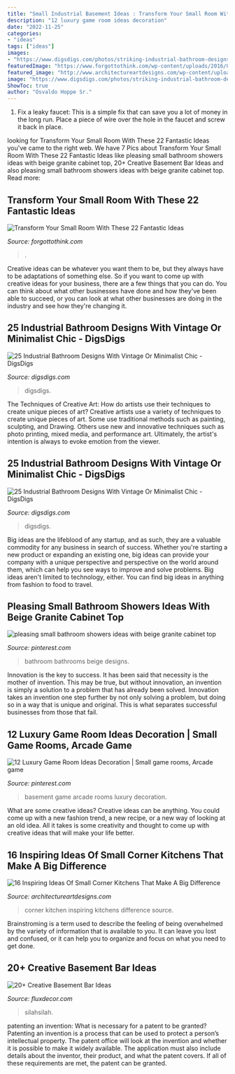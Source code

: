```yaml
---
title: "Small Industrial Basement Ideas : Transform Your Small Room With These 22 Fantastic Ideas"
description: "12 luxury game room ideas decoration"
date: "2022-11-25"
categories:
- "ideas"
tags: ["ideas"]
images:
- "https://www.digsdigs.com/photos/striking-industrial-bathroom-designs-20-554x877.jpg"
featuredImage: "https://www.forgottothink.com/wp-content/uploads/2016/02/small-rooms-transformation-diy-17.jpg"
featured_image: "http://www.architectureartdesigns.com/wp-content/uploads/2017/02/15-8.jpg"
image: "https://www.digsdigs.com/photos/striking-industrial-bathroom-designs-23-554x791.jpg"
ShowToc: true
author: "Osvaldo Hoppe Sr."
---
```



1. Fix a leaky faucet: This is a simple fix that can save you a lot of money in the long run. Place a piece of wire over the hole in the faucet and screw it back in place.

	

		
looking for Transform Your Small Room With These 22 Fantastic Ideas you've came to the right web. We have 7 Pics about Transform Your Small Room With These 22 Fantastic Ideas like pleasing small bathroom showers ideas with beige granite cabinet top, 20+ Creative Basement Bar Ideas and also pleasing small bathroom showers ideas with beige granite cabinet top. Read more:
		
    
## Transform Your Small Room With These 22 Fantastic Ideas

<img loading=lazy src="https://www.forgottothink.com/wp-content/uploads/2016/02/small-rooms-transformation-diy-17.jpg" onerror="this.onerror=null;this.src='https://tse3.mm.bing.net/th?id=OIP.-k4wPj3JYttv4dM_tjl-5QHaJ4&amp;pid=15.1';" alt="Transform Your Small Room With These 22 Fantastic Ideas">

_Source: forgottothink.com_

>. 

	

Creative ideas can be whatever you want them to be, but they always have to be adaptations of something else. So if you want to come up with creative ideas for your business, there are a few things that you can do. You can think about what other businesses have done and how they've been able to succeed, or you can look at what other businesses are doing in the industry and see how they're changing it.

    
## 25 Industrial Bathroom Designs With Vintage Or Minimalist Chic - DigsDigs

<img loading=lazy src="https://www.digsdigs.com/photos/striking-industrial-bathroom-designs-20-554x877.jpg" onerror="this.onerror=null;this.src='https://tse4.mm.bing.net/th?id=OIP.wPCV3Ky808krKIFPQCQ3awHaLu&amp;pid=15.1';" alt="25 Industrial Bathroom Designs With Vintage Or Minimalist Chic - DigsDigs">

_Source: digsdigs.com_

>digsdigs. 

	

The Techniques of Creative Art: How do artists use their techniques to create unique pieces of art?
Creative artists use a variety of techniques to create unique pieces of art. Some use traditional methods such as painting, sculpting, and Drawing. Others use new and innovative techniques such as photo printing, mixed media, and performance art. Ultimately, the artist's intention is always to evoke emotion from the viewer.

    
## 25 Industrial Bathroom Designs With Vintage Or Minimalist Chic - DigsDigs

<img loading=lazy src="https://www.digsdigs.com/photos/striking-industrial-bathroom-designs-23-554x791.jpg" onerror="this.onerror=null;this.src='https://tse3.mm.bing.net/th?id=OIP.E3qR3jEn_GJg6KyRTJcP2QHaKk&amp;pid=15.1';" alt="25 Industrial Bathroom Designs With Vintage Or Minimalist Chic - DigsDigs">

_Source: digsdigs.com_

>digsdigs. 

	

Big ideas are the lifeblood of any startup, and as such, they are a valuable commodity for any business in search of success. Whether you're starting a new product or expanding an existing one, big ideas can provide your company with a unique perspective and perspective on the world around them, which can help you see ways to improve and solve problems. Big ideas aren't limited to technology, either. You can find big ideas in anything from fashion to food to travel.

    
## Pleasing Small Bathroom Showers Ideas With Beige Granite Cabinet Top

<img loading=lazy src="https://i.pinimg.com/736x/03/21/62/032162b77899ba68896b81dcba82bcc9--small-bathroom-showers-modern-small-bathrooms.jpg" onerror="this.onerror=null;this.src='https://tse4.mm.bing.net/th?id=OIP.JLR2U9MA2-UFh-JKrRXX6gHaKO&amp;pid=15.1';" alt="pleasing small bathroom showers ideas with beige granite cabinet top">

_Source: pinterest.com_

>bathroom bathrooms beige designs. 

	

Innovation is the key to success. It has been said that necessity is the mother of invention. This may be true, but without innovation, an invention is simply a solution to a problem that has already been solved. Innovation takes an invention one step further by not only solving a problem, but doing so in a way that is unique and original. This is what separates successful businesses from those that fail.

    
## 12 Luxury Game Room Ideas Decoration | Small Game Rooms, Arcade Game

<img loading=lazy src="https://i.pinimg.com/736x/89/56/8f/89568fe2b5aff191e598e38b4a7c5c7c.jpg" onerror="this.onerror=null;this.src='https://tse3.mm.bing.net/th?id=OIP.aktjZtIANYcflQPCXqBTrAHaE8&amp;pid=15.1';" alt="12 Luxury Game Room Ideas Decoration | Small game rooms, Arcade game">

_Source: pinterest.com_

>basement game arcade rooms luxury decoration. 

	

What are some creative ideas?
Creative ideas can be anything. You could come up with a new fashion trend, a new recipe, or a new way of looking at an old idea. All it takes is some creativity and thought to come up with creative ideas that will make your life better.

    
## 16 Inspiring Ideas Of Small Corner Kitchens That Make A Big Difference

<img loading=lazy src="http://www.architectureartdesigns.com/wp-content/uploads/2017/02/15-8.jpg" onerror="this.onerror=null;this.src='https://tse2.mm.bing.net/th?id=OIP.ilBoGP6cHjXcq6XOqVCB1wAAAA&amp;pid=15.1';" alt="16 Inspiring Ideas Of Small Corner Kitchens That Make A Big Difference">

_Source: architectureartdesigns.com_

>corner kitchen inspiring kitchens difference source. 

	

Brainstroming is a term used to describe the feeling of being overwhelmed by the variety of information that is available to you. It can leave you lost and confused, or it can help you to organize and focus on what you need to get done.

    
## 20+ Creative Basement Bar Ideas

<img loading=lazy src="https://fluxdecor.com/wp-content/uploads/2014/05/basement-bar-ideas/13-wall-arrangement.jpg" onerror="this.onerror=null;this.src='https://tse4.mm.bing.net/th?id=OIP.cFNCNa6iVc-TO7xSlDm1QQHaJ3&amp;pid=15.1';" alt="20+ Creative Basement Bar Ideas">

_Source: fluxdecor.com_

>silahsilah. 

	

patenting an invention: What is necessary for a patent to be granted?
Patenting an invention is a process that can be used to protect a person’s intellectual property. The patent office will look at the invention and whether it is possible to make it widely available. The application must also include details about the inventor, their product, and what the patent covers. If all of these requirements are met, the patent can be granted.

